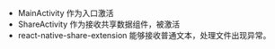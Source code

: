 - MainActivity 作为入口激活
- ShareActivity 作为接收共享数据组件，被激活
- react-native-share-extension 能够接收普通文本，处理文件出现异常。

